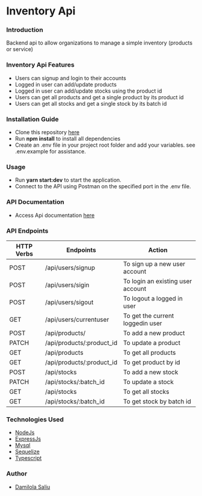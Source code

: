 # Inventory Api

### Introduction

Backend api to allow organizations to manage a simple inventory (products or service)

### Inventory Api Features

- Users can signup and login to their accounts
- Logged in user can add/update products
- Logged in user can add/update stocks using the product id
- Users can get all products and get a single product by its product id
- Users can get all stocks and get a single stock by its batch id

### Installation Guide

- Clone this repository [here](https://github.com/oluwadamoo/summitech-inventory)
- Run **npm install** to install all dependencies
- Create an .env file in your project root folder and add your variables. see .env.example for assistance.

### Usage

- Run **yarn start:dev** to start the application.
- Connect to the API using Postman on the specified port in the .env file.

### API Documentation

- Access Api documentation [here](https://documenter.getpostman.com/view/11729281/2s935kN5fD)

### API Endpoints

| HTTP Verbs | Endpoints                 | Action                            |
| ---------- | ------------------------- | --------------------------------- |
| POST       | /api/users/signup         | To sign up a new user account     |
| POST       | /api/users/sigin          | To login an existing user account |
| POST       | /api/users/sigout         | To logout a logged in user        |
| GET        | /api/users/currentuser    | To get the current loggedin user  |
| POST       | /api/products/            | To add a new product              |
| PATCH      | /api/products/:product_id | To update a product               |
| GET        | /api/products             | To get all products               |
| GET        | /api/products/:product_id | To get product by id              |
| POST       | /api/stocks               | To add a new stock                |
| PATCH      | /api/stocks/:batch_id     | To update a stock                 |
| GET        | /api/stocks               | To get all stocks                 |
| GET        | /api/stocks/:batch_id     | To get stock by batch id          |

### Technologies Used

- [NodeJs](https://nodejs.org/)
- [ExpressJs](https://expressjs.com/)
- [Mysql](https://www.mysql.com/)
- [Sequelize](https://sequelize.org/)
- [Typescript](https://www.typescriptlang.org/)

### Author

- [Damilola Saliu](https://github.com/oluwadamoo)

